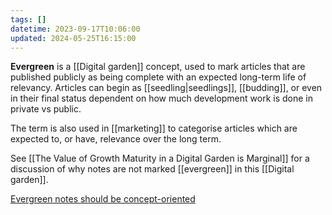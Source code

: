 ```yaml
---
tags: []
datetime: 2023-09-17T10:06:00
updated: 2024-05-25T16:15:00
---
```

**Evergreen** is a [[Digital garden]] concept, used to mark articles that are published publicly as being complete with an expected long-term life of relevancy. Articles can begin as [[seedling|seedlings]], [[budding]], or even in their final status dependent on how much development work is done in private vs public.

The term is also used in [[marketing]] to categorise articles which are expected to, or have, relevance over the long term.

See [[The Value of Growth Maturity in a Digital Garden is Marginal]] for a discussion of why notes are not marked [[evergreen]] in this [[Digital garden]].

[Evergreen notes should be concept-oriented](https://notes.andymatuschak.org/z2hQEhqWkdRLL9JUwfawZZx)